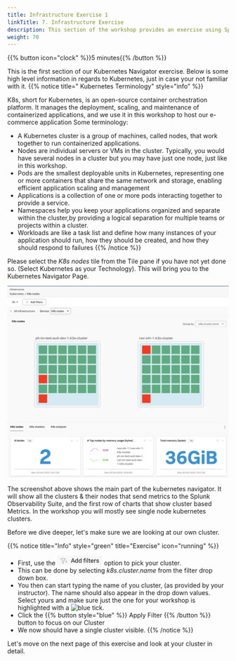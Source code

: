 ```yaml
---
title: Infrastructure Exercise 1
linkTitle: 7. Infrastructure Exercise 
description: This section of the workshop provides an exercise using Splunk infra monitoring based on the Kubernetes Navigator.
weight: 70
---
```


{{% button icon="clock" %}}5 minutes{{% /button %}}

This is the first section of our Kubernetes Navigator exercise. Below is some high level information in regards to Kubernetes, just in case your not familiar with it.
 {{% notice title=" Kubernetes Terminology" style="info" %}}

K8s, short for Kubernetes, is an open-source container orchestration platform. It manages the deployment, scaling, and maintenance of containerized applications, and we use it in this workshop to host our e-commerce application
Some terminology:

* A Kubernetes cluster is a group of machines, called nodes, that work together to run containerized applications.
* Nodes are individual servers or VMs in the cluster. Typically, you would have several nodes in a cluster but you may have just one node, just like in this workshop.
* Pods are the smallest deployable units in Kubernetes, representing one or more containers that share the same network and storage, enabling efficient application scaling and management
* Applications is a collection of one or more pods interacting together to provide a service.
* Namespaces help you keep your applications organized and separate within the cluster,by providing a logical separation for multiple teams or projects within a cluster.
* Workloads are like a task list and  define how many instances of your application should run, how they should be created, and how they should respond to failures
{{% /notice %}}

Please select the *K8s nodes* tile from the Tile pane if you have not yet done so.
(Select Kubernetes as your Technology). This will bring you to the Kubernetes Navigator Page.

![Kubernetes](images/im-kubernetes.png?width=30vw)

The screenshot above shows the main part of the kubernetes navigator. It will show all the clusters & their nodes that send metrics to the Splunk Observability Suite, and the first row of charts that show cluster based Metrics. In the workshop you will mostly see single node kubernetes clusters.

Before we dive deeper, let's make sure we are looking at our own cluster.

{{% notice title="Info" style="green" title="Exercise" icon="running" %}}

* First, use the ![k8s filter](images/k8s-add-filter.png?classes=inline) option to pick your cluster.
* This can be done by selecting *k8s.cluster.name* from the filter drop down box.
* You then can start typing the name of you cluster, (as provided by your instructor). The name should also appear in the drop down values. Select yours and make sure just the one for your workshop is highlighted with a ![blue tick](images/k8s-blue-tick.png?classes=inline).
* Click the {{% button style="blue"  %}}  Apply Filter   {{% /button %}} button to focus on our Cluster
* We now should have a single cluster visible.
{{% /notice %}}

Let's move on the next page of this exercise and look at your cluster in detail.
